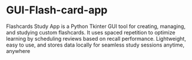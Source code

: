# GUI-Flash-card-app
Flashcards Study App is a Python Tkinter GUI tool for creating, managing, and studying custom flashcards. It uses spaced repetition to optimize learning by scheduling reviews based on recall performance. Lightweight, easy to use, and stores data locally for seamless study sessions anytime, anywhere
